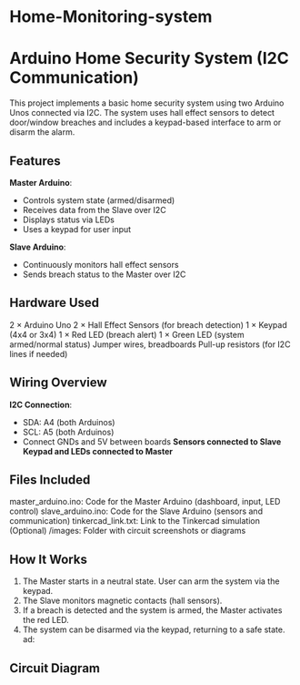 # Home-Monitoring-system

# Arduino Home Security System (I2C Communication)

This project implements a basic home security system using two Arduino Unos connected via I2C. The system uses hall effect sensors to detect door/window breaches and includes a keypad-based interface to arm or disarm the alarm.

## Features

**Master Arduino**:
  - Controls system state (armed/disarmed)
  - Receives data from the Slave over I2C
  - Displays status via LEDs
  - Uses a keypad for user input

**Slave Arduino**:
  - Continuously monitors hall effect sensors
  - Sends breach status to the Master over I2C

##  Hardware Used

2 × Arduino Uno
2 × Hall Effect Sensors (for breach detection)
1 × Keypad (4x4 or 3x4)
1 × Red LED (breach alert)
1 × Green LED (system armed/normal status)
Jumper wires, breadboards
Pull-up resistors (for I2C lines if needed)

##  Wiring Overview

**I2C Connection**:
  - SDA: A4 (both Arduinos)
  - SCL: A5 (both Arduinos)
  - Connect GNDs and 5V between boards
**Sensors connected to Slave**
**Keypad and LEDs connected to Master**

##  Files Included

master_arduino.ino: Code for the Master Arduino (dashboard, input, LED control)
slave_arduino.ino: Code for the Slave Arduino (sensors and communication)
tinkercad_link.txt: Link to the Tinkercad simulation
(Optional) /images: Folder with circuit screenshots or diagrams

##  How It Works

1. The Master starts in a neutral state. User can arm the system via the keypad.
2. The Slave monitors magnetic contacts (hall sensors).
3. If a breach is detected and the system is armed, the Master activates the red LED.
4. The system can be disarmed via the keypad, returning to a safe state.
ad:  

## Circuit Diagram
